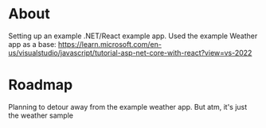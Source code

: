 # About

Setting up an example .NET/React example app. Used the example Weather app as a base:
https://learn.microsoft.com/en-us/visualstudio/javascript/tutorial-asp-net-core-with-react?view=vs-2022

# Roadmap

Planning to detour away from the example weather app. But atm, it's just the weather sample